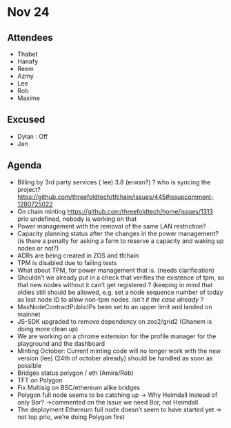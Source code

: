 # Nov 24

## Attendees
- Thabet
- Hanafy
- Reem
- Azmy
- Lee
- Rob
- Maxime

## Excused
- Dylan : Off
- Jan

## Agenda

- Billing by 3rd party services ( lee) 3.8 (erwan?) ? who is syncing the project? https://github.com/threefoldtech/tfchain/issues/445#issuecomment-1280725022
- On chain minting https://github.com/threefoldtech/home/issues/1313 prio undefined, nobody is working on that 
- Power management with the removal of the same LAN restriction?
- Capacity planning status after the changes in the power management? (is there a penalty for asking a farm to reserve a capacity and waking up nodes or not?)
- ADRs are being created in ZOS and tfchain
- TPM is disabled due to failing tests
- What about TPM, for power management that is. (needs clarification)
- Shouldn’t we already put in a check that verifies the existence of tpm, so that new nodes without it can’t get registered ? (keeping in mind that oldies still should be allowed, e.g. set a node sequence number of today as last node ID to allow non-tpm nodes. _isn’t it the case already_ ? 
- MaxNodeContractPublicIPs been set to an upper limit and landed on mainnet
- JS-SDK upgraded to remove dependency on zos2/grid2 (Ghanem is doing more clean up)
- We are working on a chrome extension for the profile manager for the playground and the dashboard
- Minting October: Current minting code will no longer work with the new version (lee) (24th of october already) should be handled as soon as possible
- Bridges status polygon / eth (Amira/Rob)
- TFT on Polygon
- Fix Multisig on BSC/ethereum alike  bridges
- Polygon full node seems to be catching up -> Why Heimdall instead of only Bor? ->commented on the issue we need Bor, not Heimdall
- The deployment Ethereum full node doesn’t seem to have started yet -> not top prio, we’re doing Polygon first
